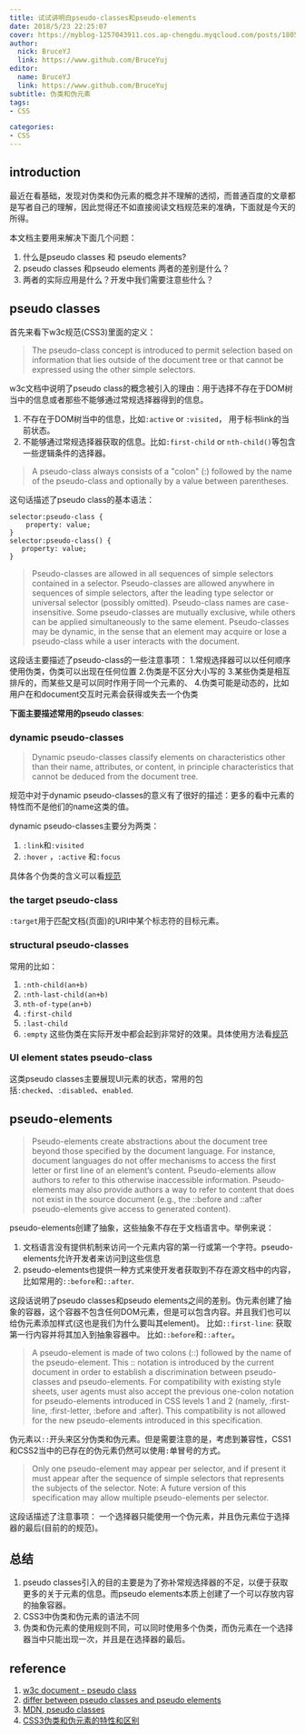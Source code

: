 ```yaml
---
title: 试试讲明白pseudo-classes和pseudo-elements
date: 2018/5/23 22:25:07
cover: https://myblog-1257043911.cos.ap-chengdu.myqcloud.com/posts/180523-pesudo-class-and-pseudo-element.png
author:
  nick: BruceYJ
  link: https://www.github.com/BruceYuj
editor:
  name: BruceYJ
  link: https://www.github.com/BruceYuj
subtitle: 伪类和伪元素
tags:
- CSS

categories:
- CSS
---
```

<!-- toc -->
## introduction
最近在看基础，发现对伪类和伪元素的概念并不理解的透彻，而普通百度的文章都是写者自己的理解，因此觉得还不如直接阅读文档规范来的准确，下面就是今天的所得。

本文档主要用来解决下面几个问题：
1. 什么是pseudo classes 和 pseudo elements?
2. pseudo classes 和pseudo elements 两者的差别是什么？
3. 两者的实际应用是什么？开发中我们需要注意些什么？

## pseudo classes
首先来看下w3c规范(CSS3)里面的定义：
> The pseudo-class concept is introduced to permit selection based on information that lies outside of the document tree or that cannot be expressed using the other simple selectors.

w3c文档中说明了pseudo class的概念被引入的理由：用于选择不存在于DOM树当中的信息或者那些不能够通过常规选择器得到的信息。
1. 不存在于DOM树当中的信息，比如`:active` or `:visited`， 用于标书link的当前状态。
2. 不能够通过常规选择器获取的信息。比如`:first-child` or `nth-child()`等包含一些逻辑条件的选择器。

>A pseudo-class always consists of a "colon" (:) followed by the name of the pseudo-class and optionally by a value between parentheses.

这句话描述了pseudo class的基本语法：
```
selector:pseudo-class {
    property: value;
}
selector:pseudo-class() {
   property: value;
}
```

>Pseudo-classes are allowed in all sequences of simple selectors contained in a selector. Pseudo-classes are allowed anywhere in sequences of simple selectors, after the leading type selector or universal selector (possibly omitted). Pseudo-class names are case-insensitive. Some pseudo-classes are mutually exclusive, while others can be applied simultaneously to the same element. Pseudo-classes may be dynamic, in the sense that an element may acquire or lose a pseudo-class while a user interacts with the document.

这段话主要描述了pseudo-class的一些注意事项：
1.常规选择器可以以任何顺序使用伪类，伪类可以出现在任何位置
2.伪类是不区分大小写的
3.某些伪类是相互排斥的，而某些又是可以同时作用于同一个元素的、
4.伪类可能是动态的，比如用户在和document交互时元素会获得或失去一个伪类

**下面主要描述常用的pseudo classes**:

### dynamic pseudo-classes
> Dynamic pseudo-classes classify elements on characteristics other than their name, attributes, or content, in principle characteristics that cannot be deduced from the document tree.

规范中对于dynamic pseudo-classes的意义有了很好的描述：更多的看中元素的特性而不是他们的name这类的值。

dynamic pseudo-classes主要分为两类：
1. `:link`和`:visited`
2. `:hover` ，`:active` 和`:focus`

具体各个伪类的含义可以看[规范](https://www.w3.org/TR/selectors-3/#dynamic-pseudos)

### the target pseudo-class
`:target`用于匹配文档(页面)的URI中某个标志符的目标元素。

### structural pseudo-classes
常用的比如：
1. `:nth-child(an+b)`
2. `:nth-last-child(an+b)`
3. `nth-of-type(an+b)`
4. `:first-child`
5. `:last-child`
6. `:empty`
这些伪类在实际开发中都会起到非常好的效果。具体使用方法看[规范](https://www.w3.org/TR/selectors-3/#structural-pseudos)

### UI element states pseudo-class
这类pseudo classes主要展现UI元素的状态，常用的包括`:checked`、`:disabled`、`enabled`.

## pseudo-elements
>Pseudo-elements create abstractions about the document tree beyond those specified by the document language. For instance, document languages do not offer mechanisms to access the first letter or first line of an element’s content. Pseudo-elements allow authors to refer to this otherwise inaccessible information. Pseudo-elements may also provide authors a way to refer to content that does not exist in the source document (e.g., the ::before and ::after pseudo-elements give access to generated content).

pseudo-elements创建了抽象，这些抽象不存在于文档语言中。举例来说：
1. 文档语言没有提供机制来访问一个元素内容的第一行或第一个字符。pseudo-elements允许开发者来访问到这些信息
2. pseudo-elements也提供一种方式来使开发者获取到不存在源文档中的内容，比如常用的`::before`和`::after`.

这段话说明了pseudo classes和pseudo elements之间的差别。伪元素创建了抽象的容器，这个容器不包含任何DOM元素，但是可以包含内容。并且我们也可以给伪元素添加样式(这也是我们为什么要叫其element)。
比如`::first-line`: 获取第一行内容并将其加入到抽象容器中。
比如`::before`和`::after`。

> A pseudo-element is made of two colons (::) followed by the name of the pseudo-element.
This :: notation is introduced by the current document in order to establish a discrimination between pseudo-classes and pseudo-elements. For compatibility with existing style sheets, user agents must also accept the previous one-colon notation for pseudo-elements introduced in CSS levels 1 and 2 (namely, :first-line, :first-letter, :before and :after). This compatibility is not allowed for the new pseudo-elements introduced in this specification.

伪元素以`::`开头来区分伪类和伪元素。但是需要注意的是，考虑到兼容性，CSS1和CSS2当中的已存在的伪元素仍然可以使用`:`单冒号的方式。

>Only one pseudo-element may appear per selector, and if present it must appear after the sequence of simple selectors that represents the subjects of the selector. Note: A future version of this specification may allow multiple pseudo-elements per selector.

这段话描述了注意事项：
一个选择器只能使用一个伪元素，并且伪元素位于选择器的最后(目前的的规范)。

## 总结
1. pseudo classes引入的目的主要是为了弥补常规选择器的不足，以便于获取更多的关于元素的信息。而pseudo elements本质上创建了一个可以存放内容的抽象容器。
2. CSS3中伪类和伪元素的语法不同
3. 伪类和伪元素的使用规则不同，可以同时使用多个伪类，而伪元素在一个选择器当中只能出现一次，并且是在选择器的最后。

## reference
1. [w3c document - pseudo class ](https://www.w3.org/TR/selectors-3/#pseudo-classes)
2. [differ between pseudo classes and pseudo elements](https://stackoverflow.com/questions/8069973/what-is-the-difference-between-a-pseudo-class-and-a-pseudo-element-in-css)
3. [MDN, pseudo classes](https://developer.mozilla.org/en-US/docs/Web/CSS/Pseudo-classes)
4. [CSS3伪类和伪元素的特性和区别](https://www.cnblogs.com/ihardcoder/p/5294927.html)


